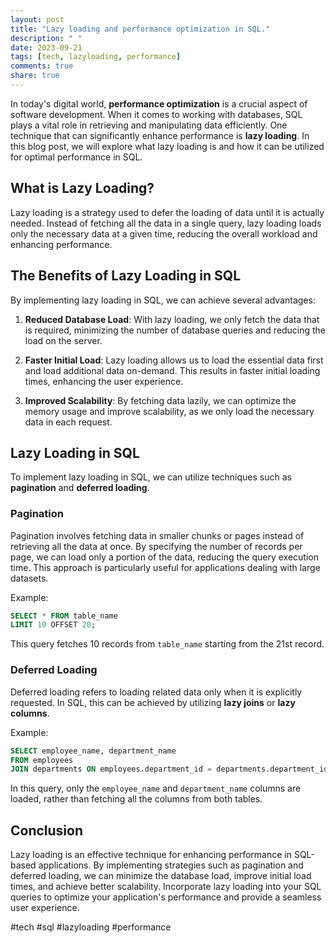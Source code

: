 ```yaml
---
layout: post
title: "Lazy loading and performance optimization in SQL."
description: " "
date: 2023-09-21
tags: [tech, lazyloading, performance]
comments: true
share: true
---
```


In today's digital world, **performance optimization** is a crucial aspect of software development. When it comes to working with databases, SQL plays a vital role in retrieving and manipulating data efficiently. One technique that can significantly enhance performance is **lazy loading**. In this blog post, we will explore what lazy loading is and how it can be utilized for optimal performance in SQL.

## What is Lazy Loading?

Lazy loading is a strategy used to defer the loading of data until it is actually needed. Instead of fetching all the data in a single query, lazy loading loads only the necessary data at a given time, reducing the overall workload and enhancing performance.

## The Benefits of Lazy Loading in SQL

By implementing lazy loading in SQL, we can achieve several advantages:

1. **Reduced Database Load**: With lazy loading, we only fetch the data that is required, minimizing the number of database queries and reducing the load on the server.

2. **Faster Initial Load**: Lazy loading allows us to load the essential data first and load additional data on-demand. This results in faster initial loading times, enhancing the user experience.

3. **Improved Scalability**: By fetching data lazily, we can optimize the memory usage and improve scalability, as we only load the necessary data in each request.

## Lazy Loading in SQL

To implement lazy loading in SQL, we can utilize techniques such as **pagination** and **deferred loading**.

### Pagination

Pagination involves fetching data in smaller chunks or pages instead of retrieving all the data at once. By specifying the number of records per page, we can load only a portion of the data, reducing the query execution time. This approach is particularly useful for applications dealing with large datasets.

Example: 

```sql
SELECT * FROM table_name
LIMIT 10 OFFSET 20;
```

This query fetches 10 records from `table_name` starting from the 21st record.

### Deferred Loading

Deferred loading refers to loading related data only when it is explicitly requested. In SQL, this can be achieved by utilizing **lazy joins** or **lazy columns**.

Example: 

```sql
SELECT employee_name, department_name 
FROM employees
JOIN departments ON employees.department_id = departments.department_id;
```

In this query, only the `employee_name` and `department_name` columns are loaded, rather than fetching all the columns from both tables.

## Conclusion

Lazy loading is an effective technique for enhancing performance in SQL-based applications. By implementing strategies such as pagination and deferred loading, we can minimize the database load, improve initial load times, and achieve better scalability. Incorporate lazy loading into your SQL queries to optimize your application's performance and provide a seamless user experience.

#tech #sql #lazyloading #performance